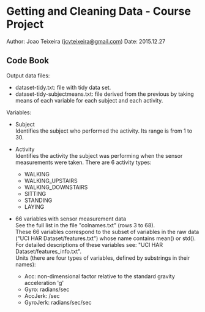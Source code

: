 Getting and Cleaning Data - Course Project
==========================================

Author: Joao Teixeira (jcvteixeira@gmail.com)
Date: 2015.12.27

Code Book
---------

Output data files:
* dataset-tidy.txt: file with tidy data set.
* dataset-tidy-subjectmeans.txt: file derived from the previous by taking means of each variable for each subject and each activity.

Variables:
* Subject  
Identifies the subject who performed the activity. Its range is from 1 to 30. 

* Activity  
Identifies the activity the subject was performing when the sensor measurements were taken. There are 6 activity types:
    * WALKING
    * WALKING_UPSTAIRS
    * WALKING_DOWNSTAIRS
    * SITTING
    * STANDING
    * LAYING

* 66 variables with sensor measurement data  
See the full list in the file "colnames.txt" (rows 3 to 68).  
These 66 variables correspond to the subset of variables in the raw data ("UCI HAR Dataset/features.txt") whose name contains mean() or std().  
For detailed descriptions of these variables see: "UCI HAR Dataset/features_info.txt".  
Units (there are four types of variables, defined by substrings in their names):
    * Acc: non-dimensional factor relative to the standard gravity acceleration 'g'
    * Gyro: radians/sec
    * AccJerk: /sec
    * GyroJerk: radians/sec/sec
